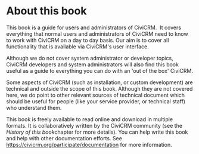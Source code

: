 About this book
===============

This book is a guide for users and administrators of CiviCRM.  It covers
everything that normal users and administrators of CiviCRM need to know
to work with CiviCRM on a day to day basis. Our aim is to cover all
functionality that is available via CiviCRM's user interface.

Although we do not cover system administrator or developer topics,
CiviCRM developers and system administrators will also find this book
useful as a guide to everything you can do with an 'out of the box'
CiviCRM.

Some aspects of CiviCRM (such as installation, or custom development)
are technical and outside the scope of this book. Although they are not
covered here, we do point to other relevant sources of technical
document which should be useful for people (like your service provider,
or technical staff) who understand them.

This book is freely available to read online and download in multiple
formats. It is collaboratively written by the CiviCRM community (see the
*History of this book*chapter for more details). You can help write this
book and help with other documentation efforts. See
https://civicrm.org/participate/documentation for more information. 

